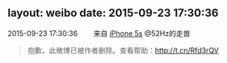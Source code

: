 layout: weibo
date: 2015-09-23 17:30:36
---
2015-09-23 17:30:36  &nbsp;&nbsp;&nbsp;&nbsp;&nbsp;&nbsp; 来自 <a href="sinaweibo://customweibosource" rel="nofollow">iPhone 5s</a>
@52Hz的走兽 
>  抱歉，此微博已被作者删除。查看帮助：http://t.cn/Rfd3rQV
